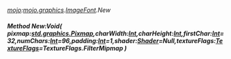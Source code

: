_[mojo](../../modules/mojo/mojo-module.md):[mojo.graphics](../../modules/mojo/mojo-graphics.md).[ImageFont](../../modules/mojo/mojo-graphics-imagefont.md).New_
##### Method New:Void( pixmap:[std.graphics.Pixmap](../../modules/std/std-graphics-pixmap.md),charWidth:[Int](../../modules/wonkey/wonkey-types-int.md),charHeight:[Int](../../modules/wonkey/wonkey-types-int.md),firstChar:[Int](../../modules/wonkey/wonkey-types-int.md)=32,numChars:[Int](../../modules/wonkey/wonkey-types-int.md)=96,padding:[Int](../../modules/wonkey/wonkey-types-int.md)=1,shader:[Shader](../../modules/mojo/mojo-graphics-shader.md)=Null,textureFlags:[TextureFlags](../../modules/mojo/mojo-graphics-textureflags.md)=TextureFlags.FilterMipmap )
